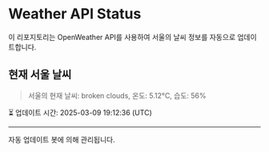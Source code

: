 
# Weather API Status

이 리포지토리는 OpenWeather API를 사용하여 서울의 날씨 정보를 자동으로 업데이트합니다.

## 현재 서울 날씨
> 서울의 현재 날씨: broken clouds, 온도: 5.12°C, 습도: 56%

⏳ 업데이트 시간: 2025-03-09 19:12:36 (UTC)

---
자동 업데이트 봇에 의해 관리됩니다.
